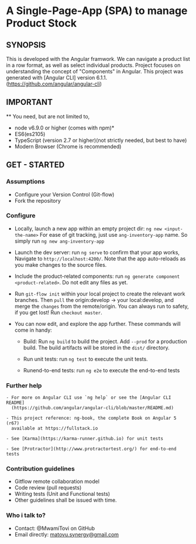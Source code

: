 
A Single-Page-App (SPA) to manage Product Stock
=================================================

## SYNOPSIS

This is developed with the Angular framwork.
We can navigate a product list in a row format, as well as select individual products.
Project focuses on understanding the concept of "Components" in Angular.
This project was generated with [Angular CLI] version 6.1.1.
(https://github.com/angular/angular-cli)


## IMPORTANT

** You need, but are not limited to,
   - node v6.9.0 or higher (comes with npm)*
   - ES6(es2105)
   - TypeScript (version 2.7 or higher)(not strictly needed, but best to have)
   - Modern Browser (Chrome is recommended)


## GET - STARTED

### Assumptions
   - Configure your Version Control (Git-flow)
   - Fork the repository

### Configure

   - Locally, launch a new app within an empty project dir: `ng new <input-the-name>`
     For ease of git tracking, just use `ang-inventory-app` name. So simply run `ng new ang-inventory-app`

   - Launch the dev server: run `ng serve` to confirm that your app works,
     Navigate to `http://localhost:4200/`. 
     Note that the app auto-reloads as you make changes to the source files.

   - Include the product-related components: run `ng generate component <product-related>`.
     Do not edit any files as yet.

   - Run `git-flow init` within your local project to create the relevant work branches.
     Then `pull` the origin:develop -> your local:develop, 
     and merge the `changes` from the remote/origin.
     You can always run to safety, if you get lost! Run `checkout master`.

   - You can now edit, and explore the app further.
     These commands will come in handy:
       - Build: Run `ng build` to build the project. Add `--prod` for a production build.
         The build artifacts will be stored in the `dist/` directory.

       - Run unit tests: run `ng test` to execute the unit tests.

       - Runend-to-end tests: run `ng e2e` to execute the end-to-end tests

### Further help

    - For more on Angular CLI use `ng help` or see the [Angular CLI README]
      (https://github.com/angular/angular-cli/blob/master/README.md)

    - This project reference: ng-book, the complete Book on Angular 5 (r67)
      available at https://fullstack.io

    - See [Karma](https://karma-runner.github.io) for unit tests

    - See [Protractor](http://www.protractortest.org/) for end-to-end tests

### Contribution guidelines
   - Gitflow remote collaboration model
   - Code review (pull requests)
   - Writing tests (Unit and Functional tests)
   - Other guidelines shall be issued with time.

### Who i talk to?
   - Contact: @MwamiTovi on GitHub
   - Email directly: matovu.synergy@gmail.com
